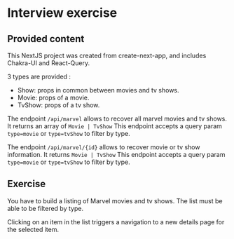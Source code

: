 # Interview exercise

## Provided content

This NextJS project was created from create-next-app, and includes Chakra-UI and React-Query.

3 types are provided :

- Show: props in common between movies and tv shows.
- Movie: props of a movie.
- TvShow: props of a tv show.

The endpoint `/api/marvel` allows to recover all marvel movies and tv shows. It returns an array of `Movie | TvShow`
This endpoint accepts a query param `type=movie` or `type=tvShow` to filter by type.

The endpoint `/api/marvel/{id}` allows to recover movie or tv show information. It returns `Movie | TvShow`
This endpoint accepts a query param `type=movie` or `type=tvShow` to filter by type.

## Exercise

You have to build a listing of Marvel movies and tv shows.
The list must be able to be filtered by type.

Clicking on an item in the list triggers a navigation to a new details page for the selected item.
